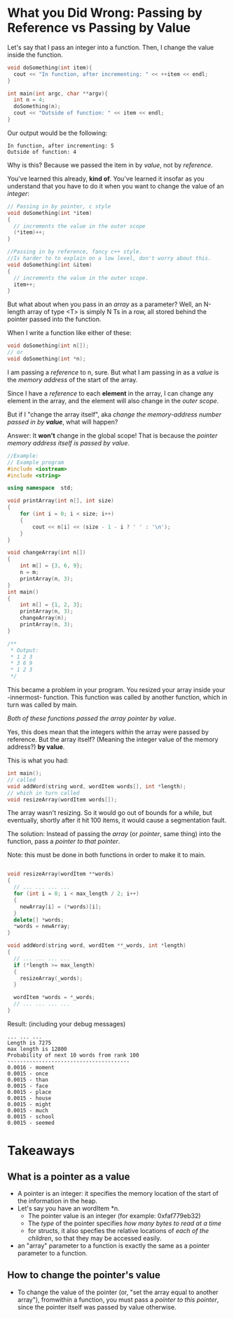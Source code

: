 # What you Did Wrong: Passing by Reference vs Passing by Value

Let's say that I pass an integer into a function.
Then, I change the value inside the function.
```c++
void doSomething(int item){
  cout << "In function, after incrementing: " << ++item << endl;
}

int main(int argc, char **argv){
  int n = 4;
  doSomething(n);
  cout << "Outside of function: " << item << endl;
}
```
Our output would be the following:
```
In function, after incrementing: 5
Outside of function: 4
```
Why is this? Because we passed the item in by _value_, not by _reference_.

You've learned this already, __kind of__. You've learned it insofar as you understand that you have to do it when you want to change the value of an _integer_:

```c++
// Passing in by pointer, c style
void doSomething(int *item)
{
  // increments the value in the outer scope
  (*item)++;
}

//Passing in by reference, fancy c++ style.
//Is harder to to explain on a low level, don't worry about this.
void doSomething(int &item)
{
  // increments the value in the outer scope.
  item++;
}
```

But what about when you pass in an _array_ as a parameter?
Well, an N-length array of type \<T\> is simply N Ts in a row,
all stored behind the pointer passed into the function.

When I write a function like either of these:
```c++
void doSomething(int n[]);
// or
void doSomething(int *n);
```
I am passing a *reference* to n, sure.
But what I am passing in as a *value* is the *memory address* of the start of the array.

Since I have a *reference* to each **element** in the array, I can change any element in the array, and the element will also change in the _outer scope_.

But if I "change the array itself", aka _change the memory-address number passed in by **value**_, what will happen?

Answer: It __won't__ change in the global scope! That is because the _pointer memory address itself is passed by value_.

```c++
//Example:
// Example program
#include <iostream>
#include <string>

using namespace  std;

void printArray(int n[], int size)
{
    for (int i = 0; i < size; i++)
    {
        cout << n[i] << (size - 1 - i ? ' ' : '\n');
    }
}

void changeArray(int n[])
{
    int m[] = {3, 6, 9};
    n = m;
    printArray(n, 3);
}
int main()
{
    int n[] = {1, 2, 3};
    printArray(n, 3);
    changeArray(n);
    printArray(n, 3);  
}

/**
 * Output:
 * 1 2 3
 * 3 6 9
 * 1 2 3
 */
```

This became a problem in your program. You resized your array inside your -innermost- function. This function was called by another function, which in turn was called by main.

_Both of these functions passed the array pointer by value_.

Yes, this does mean that the integers _within_ the array were passed by reference.
But the array itself? (Meaning the integer value of the memory address?) __by value__.

This is what you had:
```c++
int main();
// called
void addWord(string word, wordItem words[], int *length);
// which in turn called
void resizeArray(wordItem words[]);
```
The array wasn't resizing. So it would go out of bounds for a while, but eventually, shortly after it hit 100 items, it would cause a segmentation fault.

The solution: Instead of passing the _array_ (or _pointer_, same thing) into the function, pass a _pointer to that pointer_.

Note: this must be done in both functions in order to make it to main.

```c++

void resizeArray(wordItem **words)
{
  // ... ... ... ... 
  for (int i = 0; i < max_length / 2; i++)
  {
    newArray[i] = (*words)[i];
  }
  delete[] *words;
  *words = newArray;
}

void addWord(string word, wordItem **_words, int *length)
{
  // ... ... ... ...
  if (*length >= max_length)
  {
    resizeArray(_words);
  }

  wordItem *words = *_words;
  // ... ... ... ...
}
```

Result: (including your debug messages)
```
... ... ...
Length is 7275
max length is 12800
Probability of next 10 words from rank 100
---------------------------------------
0.0016 - moment
0.0015 - once
0.0015 - than
0.0015 - face
0.0015 - place
0.0015 - house
0.0015 - might
0.0015 - much
0.0015 - school
0.0015 - seemed
```

# Takeaways

## What is a pointer as a value
  * A pointer is an integer: it specifies the memory location of the start of the information in the heap.
  * Let's say you have an wordItem \*n.
    * The pointer value is an integer (for example: 0xfaf779eb32)
    * The _type_ of the pointer specifies _how many bytes to read at a time_
     * for structs, it also specfies the relative locations of _each of the children_, so that they may be accessed easily.
  * an "array" parameter to a function is exactly the same as a pointer parameter to a function.

## How to change the pointer's value 
  * To change the value of the pointer (or, "set the array equal to another array"), fromwithin a function, you must pass a _pointer to this pointer_, since the pointer itself was passed by value otherwise.


